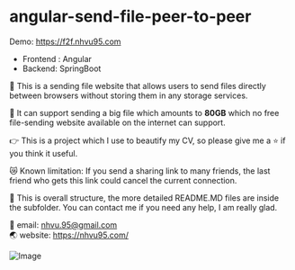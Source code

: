 # angular-send-file-peer-to-peer

Demo: https://f2f.nhvu95.com

* Frontend : Angular
* Backend: SpringBoot

:leaves: This is a sending file website that allows users to send files directly between browsers without storing them in any storage services.

:herb: It can support sending a big file which amounts to **80GB** which no free file-sending website available on the internet can support.

:point_right: This is a project which I use to beautify my CV, so please give me a :star: if you think it useful.

:crying_cat_face: Known limitation: If you send a sharing link to many friends, the last friend who gets this link could cancel the current connection.

:european_castle: This is overall structure, the more detailed README.MD files are inside the subfolder. You can contact me if you need any help, I am really glad.

:email: email: nhvu.95@gmail.com  
:earth_asia: website: https://nhvu95.com/

![Image](https://i.imgur.com/fFc0AdH.png)

